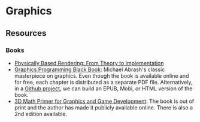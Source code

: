 Graphics
========

Resources
---------

### Books

 - [Physically Based Rendering: From Theory to Implementation][pbr-book]
 - [Graphics Programming Black Book][black-book]:
   Michael Abrash's classic masterpiece on graphics.
   Even though the book is available online and for free, each chapter is
   distributed as a separate PDF file.  Alternatively, in a
   [Github project](https://github.com/jagregory/abrash-black-book),
   we can build an EPUB, Mobi, or HTML version of the book.`
 - [3D Math Primer for Graphics and Game Development](https://gamemath.com/):
   The book is out of print and the author has made it publicly available
   online.  There is also a 2nd edition available.


[pbr-book]:	http://www.pbr-book.org/
[black-book]:	https://www.drdobbs.com/parallel/graphics-programming-black-book/184404919

